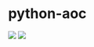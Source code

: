 # python-aoc

![](https://img.shields.io/badge/stars%20⭐-8-yellow)
![](https://img.shields.io/badge/days%20completed-4-blue) 
